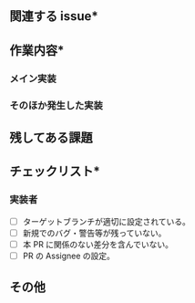 ## 関連する issue\*

<!--
次のいずれかを書いてください。
#issue番号（マージ時にまだ issue を close してはいけない場合）
Closes #番号（マージ時に issue を自動的に close させる場合）
-->

## 作業内容\*

<!-- 変更箇所および内容 -->

### メイン実装

### そのほか発生した実装

## 残してある課題

## チェックリスト\*

### 実装者

- [ ] ターゲットブランチが適切に設定されている。
- [ ] 新規でのバグ・警告等が残っていない。
- [ ] 本 PR に関係のない差分を含んでいない。
- [ ] PR の Assignee の設定。

## その他

<!-- UIの変更などがあれば -->
